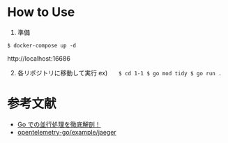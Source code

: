 # How to Use

1. 準備

```
$ docker-compose up -d
```

http://localhost:16686

2. 各リポジトリに移動して実行
   ex)
   `   $ cd 1-1
 $ go mod tidy
 $ go run .`

# 参考文献

- [Go での並行処理を徹底解剖！](https://zenn.dev/hsaki/books/golang-concurrency/viewer/intro)
- [opentelemetry-go/example/jaeger](https://github.com/open-telemetry/opentelemetry-go/blob/main/example/jaeger/main.go)
